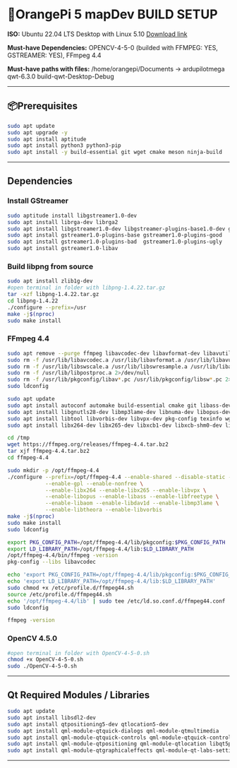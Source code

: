 # 🍊OrangePi 5 mapDev BUILD SETUP

**ISO:** Ubuntu 22.04 LTS Desktop with Linux 5.10
[Download link](https://joshua-riek.github.io/ubuntu-rockchip-download/boards/orangepi-5.html)

**Must-have Dependencies:** OPENCV-4-5-0 (builded with FFMPEG: YES, GSTREAMER: YES), FFmpeg 4.4

**Must-have paths with files:**
/home/orangepi/Documents ->
ardupilotmega
qwt-6.3.0
build-qwt-Desktop-Debug


---

## 📦Prerequisites
```bash
sudo apt update 
sudo apt upgrade -y 
sudo apt install aptitude
sudo apt install python3 python3-pip 
sudo apt install -y build-essential git wget cmake meson ninja-build 
```
---

## Dependencies

### Install GStreamer
```bash
sudo aptitude install libgstreamer1.0-dev 
sudo apt install librga-dev librga2
sudo apt install libgstreamer1.0-dev libgstreamer-plugins-base1.0-dev gstreamer1.0-tools 
sudo apt install gstreamer1.0-plugins-base gstreamer1.0-plugins-good 
sudo apt install gstreamer1.0-plugins-bad  gstreamer1.0-plugins-ugly 
sudo apt install gstreamer1.0-libav
```
### Build libpng from source
```bash
sudo apt install zlib1g-dev 
#open terminal in folder with libpng-1.4.22.tar.gz  
tar -xzf libpng-1.4.22.tar.gz 
cd libpng-1.4.22 
./configure --prefix=/usr 
make -j$(nproc) 
sudo make install 
```
### FFmpeg 4.4
```bash
sudo apt remove --purge ffmpeg libavcodec-dev libavformat-dev libavutil-dev 
sudo rm -f /usr/lib/libavcodec.a /usr/lib/libavformat.a /usr/lib/libavutil.a 
sudo rm -f /usr/lib/libswscale.a /usr/lib/libswresample.a /usr/lib/libavfilter.a 
sudo rm -f /usr/lib/libpostproc.a 2>/dev/null
sudo rm -f /usr/lib/pkgconfig/libav*.pc /usr/lib/pkgconfig/libsw*.pc 2>/dev/null
sudo ldconfig

sudo apt update 
sudo apt install autoconf automake build-essential cmake git libass-dev libfreetype6-dev
sudo apt install libgnutls28-dev libmp3lame-dev libnuma-dev libopus-dev libtheora-dev   
sudo apt install libtool libvorbis-dev libvpx-dev pkg-config texinfo wget yasm zlib1g-dev   
sudo apt install libx264-dev libx265-dev libxcb1-dev libxcb-shm0-dev libxcb-xfixes0-dev  

cd /tmp 
wget https://ffmpeg.org/releases/ffmpeg-4.4.tar.bz2 
tar xjf ffmpeg-4.4.tar.bz2 
cd ffmpeg-4.4 

sudo mkdir -p /opt/ffmpeg-4.4
./configure --prefix=/opt/ffmpeg-4.4 --enable-shared --disable-static --enable-pic \
            --enable-gpl --enable-nonfree \
            --enable-libx264 --enable-libx265 --enable-libvpx \
            --enable-libopus --enable-libass --enable-libfreetype \
            --enable-libaom --enable-libdav1d --enable-libmp3lame \
            --enable-libtheora --enable-libvorbis
make -j$(nproc)
sudo make install
sudo ldconfig

export PKG_CONFIG_PATH=/opt/ffmpeg-4.4/lib/pkgconfig:$PKG_CONFIG_PATH
export LD_LIBRARY_PATH=/opt/ffmpeg-4.4/lib:$LD_LIBRARY_PATH
/opt/ffmpeg-4.4/bin/ffmpeg -version
pkg-config --libs libavcodec

echo 'export PKG_CONFIG_PATH=/opt/ffmpeg-4.4/lib/pkgconfig:$PKG_CONFIG_PATH' | sudo tee /etc/profile.d/ffmpeg44.sh
echo 'export LD_LIBRARY_PATH=/opt/ffmpeg-4.4/lib:$LD_LIBRARY_PATH'           | sudo tee -a /etc/profile.d/ffmpeg44.sh
sudo chmod +x /etc/profile.d/ffmpeg44.sh
source /etc/profile.d/ffmpeg44.sh
echo '/opt/ffmpeg-4.4/lib' | sudo tee /etc/ld.so.conf.d/ffmpeg44.conf
sudo ldconfig

ffmpeg -version
```
### OpenCV 4.5.0
```bash
#open terminal in folder with OpenCV-4-5-0.sh  
chmod +x OpenCV-4-5-0.sh 
sudo ./OpenCV-4-5-0.sh 
```
---

## Qt Required Modules / Libraries
```bash
sudo apt update 
sudo apt install libsdl2-dev 
sudo apt install qtpositioning5-dev qtlocation5-dev 
sudo apt install qml-module-qtquick-dialogs qml-module-qtmultimedia  
sudo apt install qml-module-qtquick-controls qml-module-qtquick-controls2 qml-module-qtquick-window2   
sudo apt install qml-module-qtpositioning qml-module-qtlocation libqt5positioning5 libqt5location5 
sudo apt install qml-module-qtgraphicaleffects qml-module-qt-labs-settings qml-module-qt-labs-platform 
```
---

